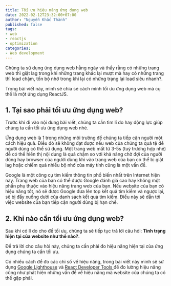 ```yaml
---
title: Tối ưu hiệu năng ứng dụng web
date: 2022-02-12T23:32:00+07:00
author: "Nguyễn Khắc Thành"
published: false
tags:
- web
- reactjs
- optimization
categories:
- Web development
---
```


Chúng ta sử dụng ứng dụng web hằng ngày và thấy rằng có những trang web thì giật lag trong khi những trang khác lại mượt mà hay có những trang thì load chậm, tốn bộ nhớ trong khi lại có những trạng lại load siêu nhanh?.

Trong bài viết này, mình sẽ chia sẻ cách mình tối ưu ứng dụng web mà cụ thể là một ứng dụng ReactJS.

<!--More-->

## 1. Tại sao phải tối ưu ứng dụng web?

Trước khi đi vào nội dung bài viết, chúng ta cần tìm lí do hay động lực giúp chúng ta cần tối ưu ứng dụng web nhé.

Ứng dụng web là 1 trong những môi trường để chúng ta tiếp cận người một cách hiệu quả. Điều đó sẽ không đạt được nếu web của chúng ta quá tệ để người dùng có thể sử dụng. Một trang web mất từ 3-5s (tuỳ trường hợp nhé) để có thể hiển thị nội dung là quá chậm so với khả năng chờ đợi của người dùng hay browser của người dùng khi vào trang web của bạn có thể bị giật lag hoặc chiếm quá nhiều bộ nhớ của máy tính cũng là một vấn đề.

Google là một công cụ tìm kiếm thông tin phổ biến nhất trên Internet hiện nay. Trang web của bạn có thể được Google đánh giá cao hay không một phần phụ thuộc vào hiệu năng trang web của bạn. Nếu website của bạn có hiệu năng tốt, nó sẽ được Google đưa lên top kết quả tìm kiếm và ngược lại, sẽ bị đẩy xuống dưới của danh sách kết quả tìm kiếm. Điều này sẽ dẫn tới việc website của bạn tiếp cận người dùng bị hạn chế.

## 2. Khi nào cần tối ưu ứng dụng web?

Sau khi có lí do cho để tối ưu, chúng ta sẽ tiếp tục trả lời câu hỏi: **Tình trạng hiện tại của website như thế nào?**.

Để trả lời cho câu hỏi này, chúng ta cần phải đo hiệu năng hiện tại của ứng dụng chúng ta cần tối ưu.

Có nhiều cách để đo các chỉ số về hiệu năng, trong bài viết này mình sẽ sử dụng [Google Lighthouse](https://developers.google.com/web/tools/lighthouse/) và [React Developer Tools
](https://chrome.google.com/webstore/detail/react-developer-tools/fmkadmapgofadopljbjfkapdkoienihi) để đo lường hiệu năng cũng như phát hiện những vấn đề về hiệu năng mà website của chúng ta có thể gặp phải.

